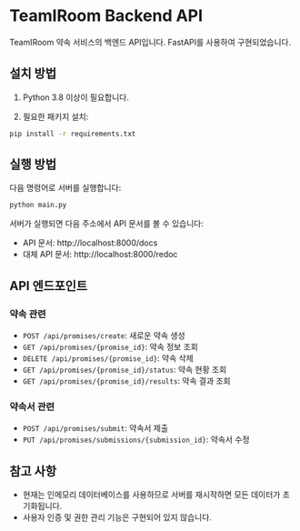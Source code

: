 # TeamIRoom Backend API

TeamIRoom 약속 서비스의 백엔드 API입니다. FastAPI를 사용하여 구현되었습니다.

## 설치 방법

1. Python 3.8 이상이 필요합니다.

2. 필요한 패키지 설치:

```bash
pip install -r requirements.txt
```

## 실행 방법

다음 명령어로 서버를 실행합니다:

```bash
python main.py
```

서버가 실행되면 다음 주소에서 API 문서를 볼 수 있습니다:

- API 문서: http://localhost:8000/docs
- 대체 API 문서: http://localhost:8000/redoc

## API 엔드포인트

### 약속 관련

- `POST /api/promises/create`: 새로운 약속 생성
- `GET /api/promises/{promise_id}`: 약속 정보 조회
- `DELETE /api/promises/{promise_id}`: 약속 삭제
- `GET /api/promises/{promise_id}/status`: 약속 현황 조회
- `GET /api/promises/{promise_id}/results`: 약속 결과 조회

### 약속서 관련

- `POST /api/promises/submit`: 약속서 제출
- `PUT /api/promises/submissions/{submission_id}`: 약속서 수정

## 참고 사항

- 현재는 인메모리 데이터베이스를 사용하므로 서버를 재시작하면 모든 데이터가 초기화됩니다.
- 사용자 인증 및 권한 관리 기능은 구현되어 있지 않습니다.
